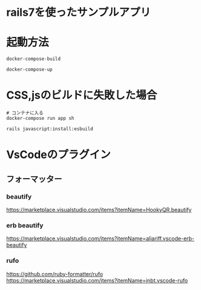# rails7を使ったサンプルアプリ

# 起動方法

```
docker-compose-build

docker-compose-up

```

# CSS,jsのビルドに失敗した場合

```
# コンテナに入る
docker-compose run app sh

rails javascript:install:esbuild
```

# VsCodeのプラグイン

## フォーマッター

### beautify
https://marketplace.visualstudio.com/items?itemName=HookyQR.beautify

### erb beautify
https://marketplace.visualstudio.com/items?itemName=aliariff.vscode-erb-beautify

### rufo 
https://github.com/ruby-formatter/rufo
https://marketplace.visualstudio.com/items?itemName=jnbt.vscode-rufo
